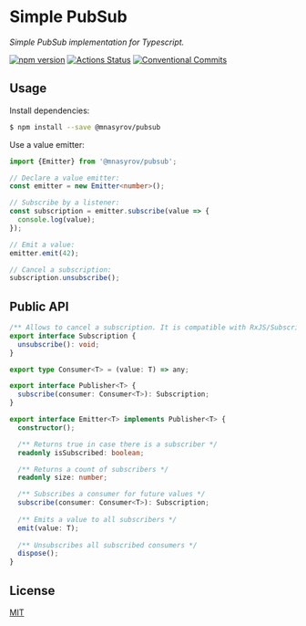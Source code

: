 # Simple PubSub

_Simple PubSub implementation for Typescript._

[![npm version](https://badge.fury.io/js/%40mnasyrov%2Fpubsub.svg)](https://www.npmjs.com/@mnasyrov/pubsub)
[![Actions Status](https://github.com/mnasyrov/pubsub/workflows/build/badge.svg)](https://github.com/mnasyrov/pubsub/actions)
[![Conventional Commits](https://img.shields.io/badge/Conventional%20Commits-1.0.0-yellow.svg)](https://conventionalcommits.org)

## Usage

Install dependencies:

```bash
$ npm install --save @mnasyrov/pubsub
```

Use a value emitter:

```typescript
import {Emitter} from '@mnasyrov/pubsub';

// Declare a value emitter:
const emitter = new Emitter<number>();

// Subscribe by a listener:
const subscription = emitter.subscribe(value => {
  console.log(value);
});

// Emit a value:
emitter.emit(42);

// Cancel a subscription:
subscription.unsubscribe();
```

## Public API

```typescript
/** Allows to cancel a subscription. It is compatible with RxJS/Subscription. */
export interface Subscription {
  unsubscribe(): void;
}

export type Consumer<T> = (value: T) => any;

export interface Publisher<T> {
  subscribe(consumer: Consumer<T>): Subscription;
}

export interface Emitter<T> implements Publisher<T> {
  constructor();

  /** Returns true in case there is a subscriber */
  readonly isSubscribed: boolean;

  /** Returns a count of subscribers */
  readonly size: number;

  /** Subscribes a consumer for future values */
  subscribe(consumer: Consumer<T>): Subscription;
  
  /** Emits a value to all subscribers */
  emit(value: T);
  
  /** Unsubscribes all subscribed consumers */
  dispose();
}
```


## License

[MIT](LICENSE)
